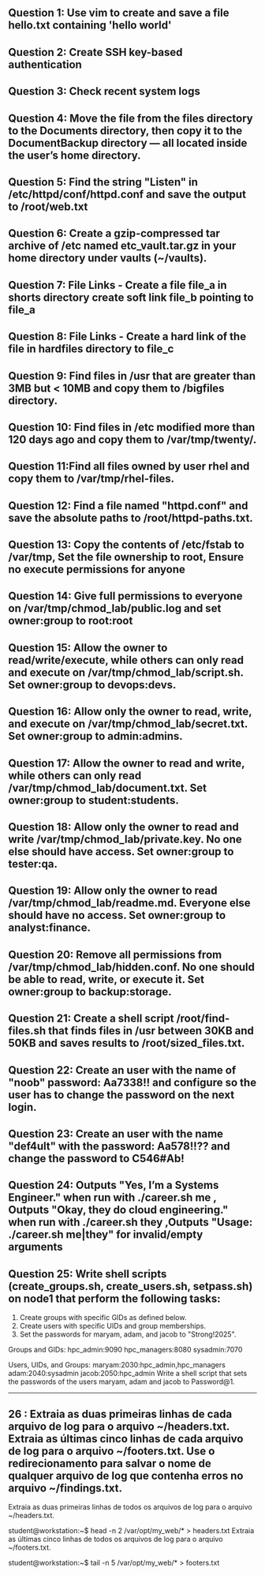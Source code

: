 ## Question 1: Use vim to create and save a file hello.txt containing 'hello world'

## Question 2: Create SSH key-based authentication

## Question 3: Check recent system logs

## Question 4: Move the file from the files directory to the Documents directory, then copy it to the DocumentBackup directory — all located inside the user’s home directory.

## Question 5: Find the string "Listen" in /etc/httpd/conf/httpd.conf and save the output to /root/web.txt

## Question 6: Create a gzip-compressed tar archive of /etc named etc_vault.tar.gz in your home directory under vaults (~/vaults).

## Question 7: File Links - Create a file file_a in shorts directory create soft link file_b pointing to file_a

## Question 8: File Links - Create a hard link of the file in hardfiles directory to file_c

## Question 9: Find files in /usr that are greater than 3MB but < 10MB and copy them to /bigfiles directory.

## Question 10: Find files in /etc modified more than 120 days ago and copy them to /var/tmp/twenty/.

## Question 11:Find all files owned by user rhel and copy them to /var/tmp/rhel-files.

## Question 12: Find a file named "httpd.conf" and save the absolute paths to /root/httpd-paths.txt.

## Question 13: Copy the contents of /etc/fstab to /var/tmp, Set the file ownership to root, Ensure no execute permissions for anyone

## Question 14: Give full permissions to everyone on /var/tmp/chmod_lab/public.log and set owner:group to root:root

## Question 15: Allow the owner to read/write/execute, while others can only read and execute on /var/tmp/chmod_lab/script.sh. Set owner:group to devops:devs.

## Question 16: Allow only the owner to read, write, and execute on /var/tmp/chmod_lab/secret.txt. Set owner:group to admin:admins.

## Question 17: Allow the owner to read and write, while others can only read /var/tmp/chmod_lab/document.txt. Set owner:group to student:students.

## Question 18: Allow only the owner to read and write /var/tmp/chmod_lab/private.key. No one else should have access. Set owner:group to tester:qa.

## Question 19: Allow only the owner to read /var/tmp/chmod_lab/readme.md. Everyone else should have no access. Set owner:group to analyst:finance.

## Question 20: Remove all permissions from /var/tmp/chmod_lab/hidden.conf. No one should be able to read, write, or execute it. Set owner:group to backup:storage.

## Question 21: Create a shell script /root/find-files.sh that finds files in /usr between 30KB and 50KB and saves results to /root/sized_files.txt.

## Question 22: Create an user with the name of "noob" password: Aa7338!! and configure so the user has to change the password on the next login.

## Question 23: Create an user with the name "def4ult" with the password: Aa578!!?? and change the password to C546#Ab!

## Question 24: Outputs "Yes, I’m a Systems Engineer." when run with ./career.sh me , Outputs "Okay, they do cloud engineering." when run with ./career.sh they ,Outputs "Usage: ./career.sh me|they" for invalid/empty arguments

## Question 25: Write shell scripts (create_groups.sh, create_users.sh, setpass.sh) on node1 that perform the following tasks:

1. Create groups with specific GIDs as defined below.
2. Create users with specific UIDs and group memberships.
3. Set the passwords for maryam, adam, and jacob to "Strong!2025".

Groups and GIDs:
hpc_admin:9090
hpc_managers:8080
sysadmin:7070

Users, UIDs, and Groups:
maryam:2030:hpc_admin,hpc_managers
adam:2040:sysadmin
jacob:2050:hpc_admin
Write a shell script that sets the passwords of the users maryam, adam and jacob to Password@1.

---

## 26 : Extraia as duas primeiras linhas de cada arquivo de log para o arquivo ~/headers.txt. Extraia as últimas cinco linhas de cada arquivo de log para o arquivo ~/footers.txt. Use o redirecionamento para salvar o nome de qualquer arquivo de log que contenha erros no arquivo ~/findings.txt.

Extraia as duas primeiras linhas de todos os arquivos de log para o arquivo ~/headers.txt.

student@workstation:~$ head -n 2 /var/opt/my_web/* > headers.txt
Extraia as últimas cinco linhas de todos os arquivos de log para o arquivo ~/footers.txt.

student@workstation:~$ tail -n 5 /var/opt/my_web/* > footers.txt
